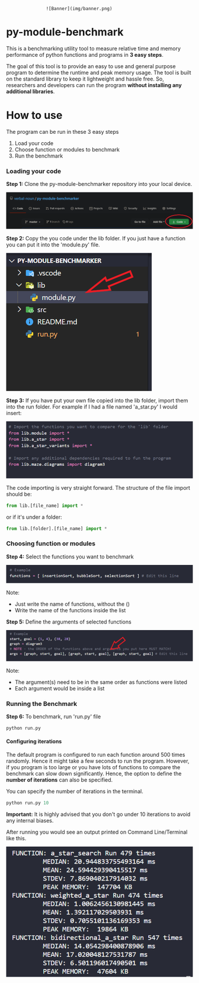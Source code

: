                   ![Banner](img/banner.png)

# py-module-benchmark
This is a benchmarking utility tool to measure relative time and memory performance of python functions and programs in **3 easy steps**.

The goal of this tool is to provide an easy to use and general purpose program to determine the runtime and peak memory usage. The tool is built on the standard library to keep it lightweight and hassle free. So, researchers and developers can run the program **without installing any additional libraries**.  

# How to use 
The program can be run in these 3 easy steps 

1. Load your code 
2. Choose function or modules to benchmark 
3. Run the benchmark 

### Loading your code 
**Step 1:**  Clone the py-module-benchmarker repository into your local device. 

![cloning the repository](img/1-1.png)

**Step 2:**  Copy the you code under the lib folder. If you just have a function you can put it into the 'module.py' file.

![Copy your code](img/1-2.png)

**Step 3:**  If you have put your own file copied into the lib folder, import them into the run folder. For example if I had a file named 'a_star.py' I would insert:

![Import code](img/1-3.png)

The code importing is very straight forward. The structure of the file import should be:  
```python
from lib.[file_name] import * 
```

or if it's under a folder:
```python
from lib.[folder].[file_name] import *
```

### Choosing function or modules 

**Step 4:** Select the functions you want to benchmark 

![Selecting functions to benchmark](img/2-1.png)

Note: 
- Just write the name of functions, without the ()
- Write the name of the functions inside the list 

**Step 5:** Define the arguments of selected functions

![Defining arguments](img/2-2.png)

Note:
- The argument(s) need to be in the same order as functions were listed 
- Each argument would be inside a list 


### Running the Benchmark 

**Step 6:** To benchmark, run 'run.py' file 
```python
python run.py
```

#### Configuring iterations 
The default program is configured to run each function around 500 times randomly. Hence it might take a few seconds to run the program. However, if you program is too large or you have lots of functions to compare the benchmark can slow down significantly. Hence, the option to define the **number of iterations** can also be specified. 

You can specify the number of iterations in the terminal. 
```python 
python run.py 10
```

**Important:** It is highly advised that you don't go under 10 iterations to avoid any internal biases. 


After running you would see an output printed on Command Line/Terminal like this. 

![Results](img/result.png)


